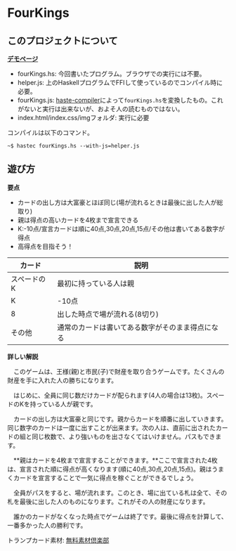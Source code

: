 FourKings
=========

このプロジェクトについて
-----

**[デモページ](http://myuon.digi2.jp/fourKings/index.html)**

- fourKings.hs: 今回書いたプログラム。ブラウザでの実行には不要。
- helper.js: 上のHaskellプログラムでFFIして使っているのでコンパイル時に必要。
- fourKings.js: [haste-compiler](https://github.com/valderman/haste-compiler)によって`fourKings.hs`を変換したもの。これがないと実行は出来ないが、およそ人の読むものではない。
- index.html/index.css/imgフォルダ: 実行に必要

コンパイルは以下のコマンド。

```
~$ hastec fourKings.hs --with-js=helper.js
```

遊び方
------

**要点**

-   カードの出し方は大富豪とほぼ同じ(場が流れるときは最後に出した人が総取り)
-   親は得点の高いカードを4枚まで宣言できる
-   K:-10点/宣言カードは順に40点,30点,20点,15点/その他は書いてある数字が得点
-   高得点を目指そう！

|カード        | 説明 |
|-------------|--------------------------------------------------|
|スペードのK   | 最初に持っている人は親 |
|K           |  -10点 |
|8           |  出した時点で場が流れる(8切り) |
|その他       | 通常のカードは書いてある数字がそのまま得点になる |

**詳しい解説**

　このゲームは、王様(親)と市民(子)で財産を取り合うゲームです。たくさんの財産を手に入れた人の勝ちになります。

　はじめに、全員に同じ数だけカードが配られます(4人の場合は13枚)。スペードのKを持っている人が親です。

　カードの出し方は大富豪と同じです。親からカードを順番に出していきます。同じ数字のカードは一度に出すことが出来ます。次の人は、直前に出されたカードの組と同じ枚数で、より強いものを出さなくてはいけません。パスもできます。

　**親はカードを4枚まで宣言することができます。**ここで宣言された4枚は、宣言された順に得点が高くなります(順に40点,30点,20点,15点)。親はうまくカードを宣言することで一気に得点を稼ぐことができるでしょう。

　全員がパスをすると、場が流れます。このとき、場に出ている札は全て、その札を最後に出した人のものになります。これがその人の財産になります。

　誰かのカードがなくなった時点でゲームは終了です。最後に得点を計算して、一番多かった人の勝利です。

トランプカード素材:
[無料素材倶楽部](http://sozai.7gates.net/docs/trump/)
